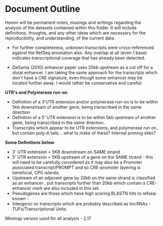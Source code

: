 # Document Outline
Herein will be permanent notes, musings and writings regarding the analysis of
the datasets contained within this folder. It will include definitions,
thoughts, and any other ideas which are necessary for the reproducibility, and
understanding, of the current data.    

- For further completeness, unknown transcripts were cross-referenced against
the RefSeq annotation also. Any overlap at all (even 1 base) indicates
transcriptional coverage that has already been detected.    

- DeSanta (2010) enhancer paper uses 20kb upstream as a cut off for a distal
enhancer. I am taking the same approach for the transcripts which don't have a
CRE signature, even though some enhancer may be located further away. I would
rather be conservative and careful.    


**UTR's and Polymerase run-on**
- Definition of a 3'UTR extension and/or polymerase run-on is to be within 5kb downstream of another gene, being transcribed in the same direction
- Definition of a 5' UTR extension is to be within 5kb upstream of another gene, being transcribed in the same direction.
- Transcripts which appear to be UTR extensions, and polymerase run on, but contain poly-A tails... what to make of these? Internal priming sites?

**Some Definitions below**         
* 3' UTR extension = 5KB downstream on SAME strand
* 5' UTR extension = 5KB upstream of a gene on the SAME strand - this will need
to be carefully considered as it may also be a Promoter associated
transcript/PROMPT and so CRE-promoter layering is beneficial, CPG islands.
* Upstream of an adjacent gene by 20kb on the same strand is classified as an
enhancer , put transcripts further than 20kb which contain a CRE-enhancer mark
are also included in this set.
* Pseudogenes are those which have high scoring BLASTN hits to refseq-known -
* Intergenic nc transcripts which are probably described as lincRNAs - TUFs/Transcriptional Units.


Minimap version used for all analysis - 2.17 

